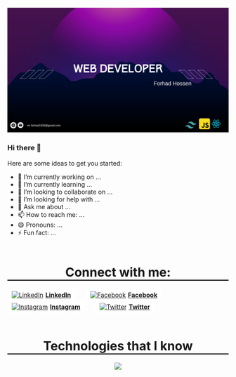 [![Less Than Jake — Scott Farcas Takes It On The Chin](https://raw.githubusercontent.com/forhadhossen1/forhadhossen1/main/github%20banner.png)]([profile.php?id=100085288886971](https://www.facebook.com/profile.php?id=100085288886971))



### Hi there 👋

Here are some ideas to get you started:

- 🔭 I’m currently working on ...
- 🌱 I’m currently learning ...
- 👯 I’m looking to collaborate on ...
- 🤔 I’m looking for help with ...
- 💬 Ask me about ...
- 📫 How to reach me: ...
- 😄 Pronouns: ...
- ⚡ Fun fact: ...


<h1 style="text-align: center; border-bottom: 2px solid black;padding-top: 20px">Connect with me:</h1>

<div style="text-align: center padding-top: 20px;" >
  <a href="https://www.linkedin.com/in/forhadhossen/" target="_blank" style="display: inline-block; background-color: white; padding: 5px 10px; margin-right: 20px; border-radius: 7px;">
    <img src="https://raw.githubusercontent.com/rahuldkjain/github-profile-readme-generator/master/src/images/icons/Social/linked-in-alt.svg" alt="LinkedIn" height="30" width="40" style="margin-right: 5px;" /><b>LinkedIn</b>
  </a>
  <a href="https://www.facebook.com/profile.php?id=100085288886971" target="_blank" style="display: inline-block; background-color: white; padding: 5px 10px; margin-right: 20px; border-radius: 7px;">
    <img src="https://raw.githubusercontent.com/rahuldkjain/github-profile-readme-generator/master/src/images/icons/Social/facebook.svg" alt="Facebook" height="30" width="40" style="margin-right: 5px;" /><b>Facebook</b>
  </a>
  <a href="https://www.instagram.com/your_instagram_username/" target="_blank" style="display: inline-block; background-color: white; padding: 5px 10px; margin-right: 20px; border-radius: 7px;">
    <img src="https://raw.githubusercontent.com/rahuldkjain/github-profile-readme-generator/master/src/images/icons/Social/instagram.svg" alt="Instagram" height="30" width="40" style="margin-right: 5px;" /><b>Instagram</b>
  </a>
  <a href="https://twitter.com/your_twitter_username/" target="_blank" style="display: inline-block; background-color: white; padding: 5px 10px; border-radius: 7px;">
    <img src="https://raw.githubusercontent.com/rahuldkjain/github-profile-readme-generator/master/src/images/icons/Social/twitter.svg" alt="Twitter" height="30" width="40" style="margin-right: 5px;" /><b>Twitter</b>
  </a>
</div>



<h1 style="text-align: center; border-bottom: 2px solid black; padding-top: 20px">Technologies that I know</h1>

<p align="center">
  <a href="https://skillicons.dev">
    <img src="https://skillicons.dev/icons?i=html,css,javascript,bootstrap,tailwind,react,git,firebase,nodejs,express,mongodb," />
  </a>
</p>
